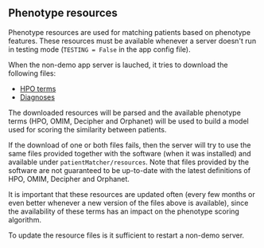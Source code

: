 ## Phenotype resources
Phenotype resources are used for matching patients based on phenotype features. These resources must be available whenever a server doesn't run in testing mode (`TESTING = False` in the app config file).

When the non-demo app server is lauched, it tries to download the following files:

- [HPO terms](https://raw.githubusercontent.com/obophenotype/human-phenotype-ontology/master/hp.obo)
- [Diagnoses](https://ci.monarchinitiative.org/view/hpo/job/hpo.annotations/lastSuccessfulBuild/artifact/rare-diseases/misc/phenotype_annotation.tab)

The downloaded resources will be parsed and the available phenotype terms (HPO, OMIM, Decipher and Orphanet) will be used to build a model used for scoring the similarity between patients.

If the download of one or both files fails, then the server will try to use the same files provided together with the software (when it was installed) and available under `patientMatcher/resources`. Note that files provided by the software are not guaranteed to be up-to-date with the latest definitions of HPO, OMIM, Decipher and Orphanet.

It is important that these resources are updated often (every few months or even better whenever a new version of the files above is available), since the availability of these terms has an impact on the phenotype scoring algorithm.

To update the resource files is it sufficient to restart a non-demo server.
